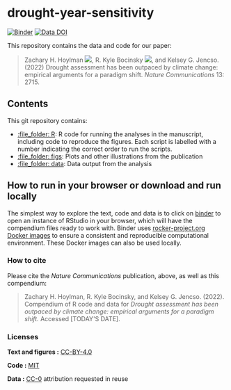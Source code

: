 
# drought-year-sensitivity

<!-- badges: start -->
[![Binder](https://mybinder.org/badge_logo.svg)](https://mybinder.org/v2/gh/zhoylman/drought-year-sensitivity/master?urlpath=rstudio)
[![Data DOI](https://zenodo.org/badge/DOI/10.5281/zenodo.5047799.svg)](https://doi.org/10.5281/zenodo.5047799)
<!-- badges: end -->


This repository contains the data and code for our paper:

> Zachary H. Hoylman [![](https://orcid.org/sites/default/files/images/orcid_16x16.png)](https://orcid.org/0000-0001-5532-5871),
R. Kyle Bocinsky [![](https://orcid.org/sites/default/files/images/orcid_16x16.png)](https://orcid.org/0000-0003-1862-3428), and
Kelsey G. Jencso.
> (2022) Drought assessment has been outpaced by climate change: empirical arguments for a paradigm shift. *Nature Communications* 13: 2715.

## Contents

This git repository contains:

  - [:file\_folder: R](R): R code for running the analyses in the manuscript, including code to reproduce the figures. Each script is labelled with a number indicating the correct order to run the scripts. 
  - [:file\_folder: figs](figs): Plots and other
    illustrations from the publication
  - [:file\_folder: data](data): Data output from the analysis

## How to run in your browser or download and run locally

The simplest way to explore the text, code and data is to click on
[binder](https://mybinder.org/v2/gh/zhoylman/drought-year-sensitivity/master?urlpath=rstudio)
to open an instance of RStudio in your browser, which will have the
compendium files ready to work with. Binder uses
[rocker-project.org Docker images](rocker-project.org) to ensure a
consistent and reproducible computational environment. These Docker
images can also be used locally.

### How to cite

Please cite the *Nature Communications* publication, above, as well as this compendium:

> Zachary H. Hoylman, R. Kyle Bocinsky, and Kelsey G. Jencso. (2022). Compendium
> of R code and data for *Drought assessment has been outpaced by climate change: empirical arguments for a paradigm shift.* Accessed \[TODAY'S DATE\].

### Licenses

**Text and figures :**
[CC-BY-4.0](http://creativecommons.org/licenses/by/4.0/)

**Code :** [MIT](LICENSE.md)

**Data :** [CC-0](http://creativecommons.org/publicdomain/zero/1.0/)
attribution requested in reuse

